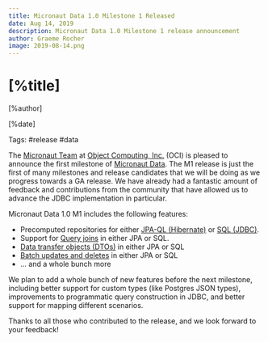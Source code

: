 ```yaml
---
title: Micronaut Data 1.0 Milestone 1 Released
date: Aug 14, 2019  
description: Micronaut Data 1.0 Milestone 1 release announcement
author: Graeme Rocher
image: 2019-08-14.png
---
```


# [%title]

[%author]

[%date] 

Tags: #release #data

The [Micronaut Team](https://objectcomputing.com/products/2gm-team) at [Object Computing, Inc.](https://objectcomputing.com/) (OCI) is pleased to announce the first milestone of [Micronaut Data](https://github.com/micronaut-projects/micronaut-data). The M1 release is just the first of many milestones and release candidates that we will be doing as we progress towards a GA release. We have already had a fantastic amount of feedback and contributions from the community that have allowed us to advance the JDBC implementation in particular.

Micronaut Data 1.0 M1 includes the following features:

*   Precomputed repositories for either [JPA-QL (Hibernate)](https://micronaut-projects.github.io/micronaut-data/1.0.x/guide/#quickStart) or [SQL (JDBC)](https://micronaut-projects.github.io/micronaut-data/1.0.x/guide/#sql).
*   Support for [Query joins](https://micronaut-projects.github.io/micronaut-data/1.0.x/guide/#joinQueries) in either JPA or SQL.
*   [Data transfer objects (DTOs)](https://micronaut-projects.github.io/micronaut-data/1.0.x/guide/#dto) in either JPA or SQL
*   [Batch updates and deletes](https://micronaut-projects.github.io/micronaut-data/1.0.x/guide/#dataUpdates) in either JPA or SQL
*   ... and a whole bunch more

We plan to add a whole bunch of new features before the next milestone, including better support for custom types (like Postgres JSON types), improvements to programmatic query construction in JDBC, and better support for mapping different scenarios.

Thanks to all those who contributed to the release, and we look forward to your feedback!
